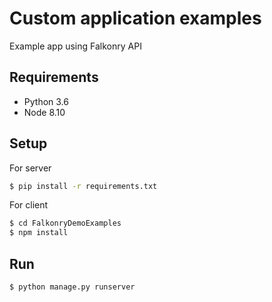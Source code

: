 # Custom application examples

Example app using Falkonry API

## Requirements
* Python 3.6
* Node 8.10


## Setup
For server
```bash
$ pip install -r requirements.txt
```
For client
```bash
$ cd FalkonryDemoExamples
$ npm install
```


## Run
```bash
$ python manage.py runserver
```
